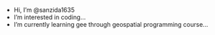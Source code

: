   - Hi, I’m @sanzida1635
  - I’m interested in coding...
  - I’m currently learning gee through geospatial programming course...
  

<!---
sanzida1635/sanzida1635 is a ✨ special ✨ repository because its `README.md` (this file) appears on your GitHub profile.
You can click the Preview link to take a look at your changes.
--->
